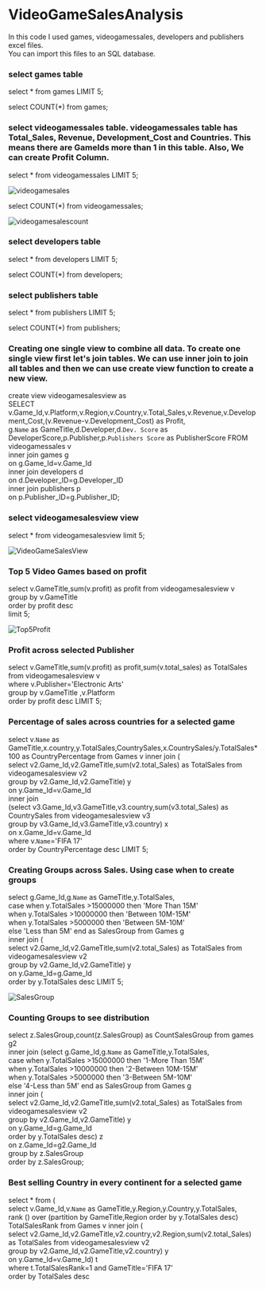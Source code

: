 # VideoGameSalesAnalysis

In this code I used games, videogamessales, developers and publishers excel files. <br> 
You can import this files to an SQL database. <br> 

### select games table <br> 

select * from games LIMIT 5; <br> 



select COUNT(*) from games; <br> 



### select videogamessales table. videogamessales table has Total_Sales, Revenue, Development_Cost and Countries. This means there are GameIds more than 1 in this table. Also, We can create Profit Column. <br> 

select * from videogamessales LIMIT 5; <br> 

![videogamesales](https://user-images.githubusercontent.com/114496063/208733774-4e09133b-7158-4879-b5d2-9820b40966e2.png)

select COUNT(*) from videogamessales; <br>

![videogamesalescount](https://user-images.githubusercontent.com/114496063/208733808-3b8a50ba-5bc9-4c72-8a1f-a2adbeeb72be.png)

### select developers table <br> 

select * from developers LIMIT 5; <br> 



select COUNT(*) from developers; <br> 



### select publishers table <br> 

select * from publishers LIMIT 5; <br> 



select COUNT(*) from publishers; <br> 



### Creating one single view to combine all data. To create one single view first let's join tables. We can use inner join to join all tables and then we can use create view function to create a new view. <br> 

create view videogamesalesview as  <br> 
SELECT v.Game_Id,v.Platform,v.Region,v.Country,v.Total_Sales,v.Revenue,v.Development_Cost,(v.Revenue-v.Development_Cost) as Profit, <br> 
g.`Name` as GameTitle,d.Developer,d.`Dev. Score` as DeveloperScore,p.Publisher,p.`Publishers Score` as PublisherScore FROM videogamessales v <br> 
inner join games g <br> 
on g.Game_Id=v.Game_Id <br> 
inner join developers d <br> 
on d.Developer_ID=g.Developer_ID <br> 
inner join publishers p <br> 
on p.Publisher_ID=g.Publisher_ID; <br> 

### select videogamesalesview view <br> 
select * from videogamesalesview limit 5; <br> 

![VideoGameSalesView](https://user-images.githubusercontent.com/114496063/208733834-44be431e-1c5b-495c-a232-546414ac1edd.png)

### Top 5 Video Games based on profit <br> 

select v.GameTitle,sum(v.profit) as profit from videogamesalesview v <br> 
group by v.GameTitle  <br> 
order by profit desc  <br> 
limit 5; <br> 

![Top5Profit](https://user-images.githubusercontent.com/114496063/208733728-a205c802-4e1b-4521-8af5-fee50a231448.png)

### Profit across selected Publisher  <br> 

select v.GameTitle,sum(v.profit) as profit,sum(v.total_sales) as TotalSales from videogamesalesview v <br> 
where v.Publisher='Electronic Arts' <br> 
group by v.GameTitle ,v.Platform <br> 
order by profit desc LIMIT 5; <br> 


### Percentage of sales across countries for a selected game  <br> 

select v.`Name` as GameTitle,x.country,y.TotalSales,CountrySales,x.CountrySales/y.TotalSales*100 as CountryPercentage from Games v inner join ( <br> 
select v2.Game_Id,v2.GameTitle,sum(v2.total_Sales) as TotalSales from videogamesalesview v2  <br> 
group by  v2.Game_Id,v2.GameTitle) y <br> 
on y.Game_Id=v.Game_Id <br> 
inner join <br> 
(select v3.Game_Id,v3.GameTitle,v3.country,sum(v3.total_Sales) as CountrySales from videogamesalesview v3 <br> 
group by  v3.Game_Id,v3.GameTitle,v3.country) x <br> 
on x.Game_Id=v.Game_Id <br> 
where v.`Name`='FIFA 17' <br> 
order by CountryPercentage desc LIMIT 5; <br> 

### Creating Groups across Sales. Using case when to create groups <br> 

select g.Game_Id,g.`Name` as GameTitle,y.TotalSales, <br> 
case when y.TotalSales >15000000 then 'More Than 15M' <br> 
when y.TotalSales >10000000 then 'Between 10M-15M' <br> 
when y.TotalSales >5000000 then 'Between 5M-10M' <br> 
else 'Less than 5M' end as SalesGroup from Games g <br> 
inner join ( <br> 
select v2.Game_Id,v2.GameTitle,sum(v2.total_Sales) as TotalSales from videogamesalesview v2  <br> 
group by  v2.Game_Id,v2.GameTitle) y <br> 
on y.Game_Id=g.Game_Id	 <br> 
order by y.TotalSales desc LIMIT 5; <br> 

![SalesGroup](https://user-images.githubusercontent.com/114496063/208733678-9dfad441-afcc-4060-a317-26791cd9efa9.png)


### Counting Groups to see distribution <br> 
select z.SalesGroup,count(z.SalesGroup) as CountSalesGroup from games g2 <br> 
inner join (select g.Game_Id,g.`Name` as GameTitle,y.TotalSales, <br> 
case when y.TotalSales >15000000 then '1-More Than 15M' <br> 
when y.TotalSales >10000000 then '2-Between 10M-15M' <br> 
when y.TotalSales >5000000 then '3-Between 5M-10M' <br> 
else '4-Less than 5M' end as SalesGroup from Games g <br> 
inner join ( <br> 
select v2.Game_Id,v2.GameTitle,sum(v2.total_Sales) as TotalSales from videogamesalesview v2  <br> 
group by  v2.Game_Id,v2.GameTitle) y <br> 
on y.Game_Id=g.Game_Id	 <br> 
order by y.TotalSales desc) z <br> 
on z.Game_Id=g2.Game_Id <br> 
group by z.SalesGroup  <br> 
order by z.SalesGroup; <br> 


### Best selling Country in every continent for a selected game  <br> 

select * from (  <br> 
select v.Game_Id,v.`Name` as GameTitle,y.Region,y.Country,y.TotalSales, <br> 
rank () over (partition by GameTitle,Region order by y.TotalSales desc) TotalSalesRank from Games v inner join ( <br> 
select v2.Game_Id,v2.GameTitle,v2.country,v2.Region,sum(v2.total_Sales) as TotalSales from videogamesalesview v2  <br> 
group by  v2.Game_Id,v2.GameTitle,v2.country) y <br> 
on y.Game_Id=v.Game_Id) t <br> 
where t.TotalSalesRank=1 and GameTitle='FIFA 17' <br> 
order by TotalSales desc <br> 





